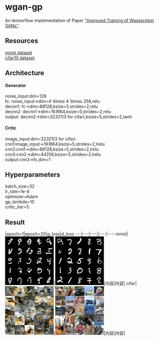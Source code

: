 # wgan-gp
An tensorflow implementation of Paper ["Improved Training of Wasserstein GANs"](https://arxiv.org/pdf/1704.00028.pdf).
## Resources
[mnist dataset](http://yann.lecun.com/exdb/mnist/) <br>
[cifar10 dataset](https://www.cs.toronto.edu/~kriz/cifar.html) <br>
## Architecture
#### Generator
noise_input:dim=128 <br>
fc: noise_input->dim=4 \times 4 \times 256,relu <br>
decnn1: fc->dim=8*8*128,ksize=5,strides=2,relu <br>
decnn2: decnn1->dim=16*16*64,ksize=5,strides=2,relu <br>
output: decnn2->dim=32*32*1(3 for cifar),ksize=5,strides=2,tanh <br>
#### Critic
image_input:dim=32*32*1(3 for cifar) <br>
cnn1:image_input->16*16*64,ksize=5,strides=2,lrelu <br>
cnn2:cnn1->dim=8*8*128,ksize=5,strides=2,lrelu <br>
cnn3:cnn2->dim=4*4*256,ksize=5,strides=2,lrelu <br>
output:cnn3->fc,dim=1 <br>
## Hyperparameters
batch_size=32 <br>
lr_rate=1e-4  <br>
optimizer=Adam <br>
gp_lambda=10 <br>
critic_iter=5 <br>
## Result
   |epoch=1|epoch=20|g_loss|d_loss
---|:--:|---:|---:|---:
mnist|![mnist_epoch=1](https://github.com/Jthon/wgan-gp/blob/master/result/mnist/epoch%3D1.jpg)|![mnist_epoch=20](https://github.com/Jthon/wgan-gp/blob/master/result/mnist/epoch%3D20.jpg)|内容|内容|
cifar|![cifar_epoch=1](https://github.com/Jthon/wgan-gp/blob/master/result/cifar/epoch%3D1.jpg)|![cifar_epoch=20](https://github.com/Jthon/wgan-gp/blob/master/result/cifar/epoch%3D20.jpg)|内容|内容|

